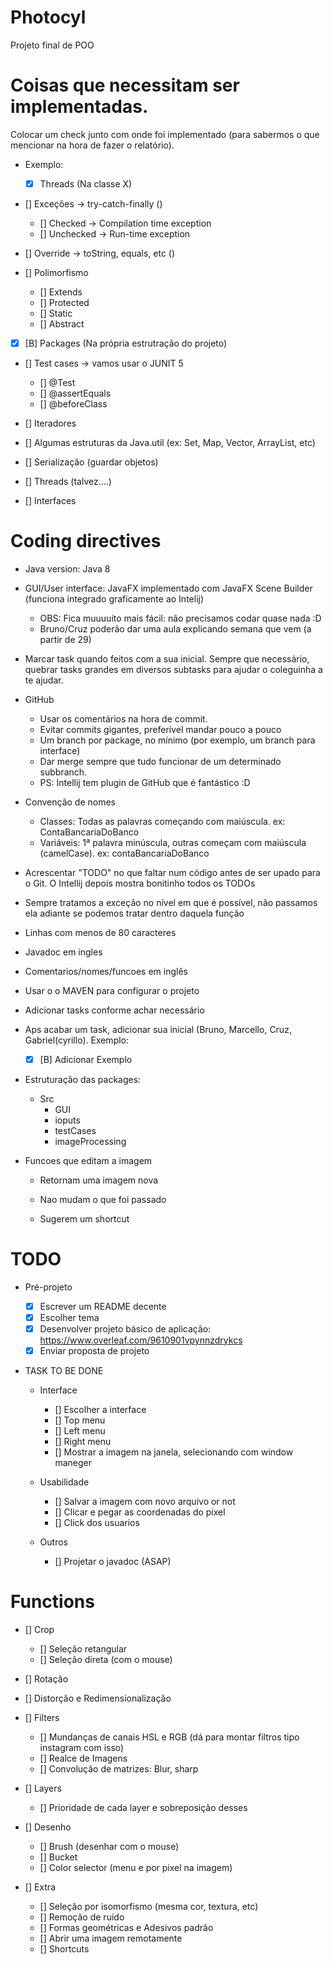 # Photocyl
Projeto final de POO

# Coisas que necessitam ser implementadas. 
Colocar um check junto com onde foi implementado (para sabermos o que mencionar na hora de fazer o relatório).

- Exemplo: 
    - [X] Threads (Na classe X)
    
- [] Exceções -> try-catch-finally ()
  - [] Checked -> Compilation time exception
  - [] Unchecked -> Run-time exception
  
- [] Override -> toString, equals, etc ()

- [] Polimorfismo
  - [] Extends
  - [] Protected
  - [] Static
  - [] Abstract
  
 - [X] [B] Packages (Na própria estrutração do projeto)
 
 - [] Test cases -> vamos usar o JUNIT 5
   - [] @Test
   - [] @assertEquals
   - [] @beforeClass
   
  - [] Iteradores
  
  - [] Algumas estruturas da Java.util (ex: Set, Map, Vector, ArrayList, etc)
  
  - [] Serialização (guardar objetos)
  
  - [] Threads (talvez....)
  
  - [] Interfaces


# Coding directives
  - Java version: Java 8
  
  - GUI/User interface: JavaFX implementado com JavaFX Scene Builder (funciona integrado graficamente ao Intelij)
    - OBS: Fica muuuuito mais fácil: não precisamos codar quase nada :D
    - Bruno/Cruz poderão dar uma aula explicando semana que vem (a partir de 29)
   
 - Marcar task quando feitos com a sua inicial. Sempre que necessário, quebrar tasks grandes em diversos subtasks para ajudar o coleguinha a te ajudar.
    
 - GitHub
    - Usar os comentários na hora de commit.
    - Evitar commits gigantes, preferível mandar pouco a pouco
    - Um branch por package, no mínimo (por exemplo, um branch para interface)
    - Dar merge sempre que tudo funcionar de um determinado subbranch.
    - PS: Intellij tem plugin de GitHub que é fantástico :D
    
 - Convenção de nomes
   - Classes: Todas as palavras começando com maiúscula. ex: ContaBancariaDoBanco
   - Variáveis: 1ª palavra minúscula, outras começam com maiúscula (camelCase). ex: contaBancariaDoBanco
   
 - Acrescentar "TODO" no que faltar num código antes de ser upado para o Git. O Intellij depois mostra bonitinho todos os TODOs
   
 - Sempre tratamos a exceção no nível em que é possível, não passamos ela adiante se podemos tratar dentro daquela função
 
 - Linhas com menos de 80 caracteres
 
 - Javadoc em ingles
 
 - Comentarios/nomes/funcoes em inglês
 
 - Usar o o MAVEN para configurar o projeto
 
 - Adicionar tasks conforme achar necessário
 
 - Aps acabar um task, adicionar sua inicial (Bruno, Marcello, Cruz, Gabriel(cyrillo). Exemplo:
   - [X] [B] Adicionar Exemplo
   
 - Estruturação das packages:
    - Src
      - GUI
      - ioputs
      - testCases
      - imageProcessing
 

 - Funcoes que editam a imagem
 
    - Retornam uma imagem nova
    
    - Nao mudam o que foi passado
    
    - Sugerem um shortcut

# TODO
  - Pré-projeto
     - [X] Escrever um README decente
     - [X] Escolher tema
     - [X] Desenvolver projeto básico de aplicação: https://www.overleaf.com/9610901vpynnzdrykcs
     - [X] Enviar proposta de projeto

  - TASK TO BE DONE

    - Interface
         - [] Escolher a interface
         - [] Top menu
         - [] Left menu
         - [] Right menu
         - [] Mostrar a imagem na janela, selecionando com window maneger

    - Usabilidade
         - [] Salvar a imagem com novo arquivo or not
         - [] Clicar e pegar as coordenadas do pixel
         - [] Click dos usuarios
    - Outros
         - [] Projetar o javadoc (ASAP)

# Functions
  - [] Crop
    - [] Seleção retangular
    - [] Seleção direta (com o mouse)
    
  - [] Rotação
  
  - [] Distorção e Redimensionalização 
  
  - [] Filters
    - [] Mundanças de canais HSL e RGB (dá para montar filtros tipo instagram com isso)
    - [] Realce de Imagens 
    - [] Convolução de matrizes: Blur, sharp
    
  - [] Layers
    - [] Prioridade de cada layer e sobreposição desses
  
  - [] Desenho
    - [] Brush (desenhar com o mouse)
    - [] Bucket
    - [] Color selector (menu e por pixel na imagem)
 
  - [] Extra
    - [] Seleção por isomorfismo (mesma cor, textura, etc)
    - [] Remoção de ruído
    - [] Formas geométricas e Adesivos padrão
    - [] Abrir uma imagem remotamente
    - [] Shortcuts
    
